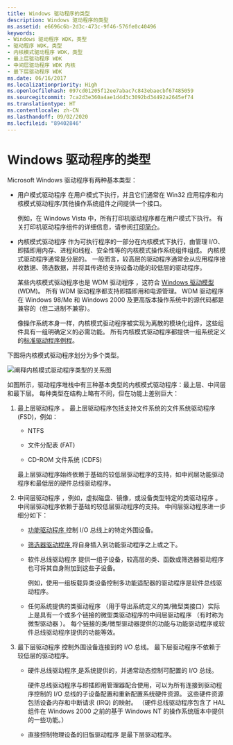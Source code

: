 ```yaml
---
title: Windows 驱动程序的类型
description: Windows 驱动程序的类型
ms.assetid: e6696c6b-2d3c-473c-9f46-576fe0c40496
keywords:
- Windows 驱动程序 WDK，类型
- 驱动程序 WDK，类型
- 内核模式驱动程序 WDK，类型
- 最上层驱动程序 WDK
- 中间层驱动程序 WDK 内核
- 最下层驱动程序 WDK
ms.date: 06/16/2017
ms.localizationpriority: High
ms.openlocfilehash: 097cd01205f12ee7abac7c843ebaecbf67485059
ms.sourcegitcommit: 7ca2d3e360a4ae1d4d3c3092bd34492a2645ef74
ms.translationtype: HT
ms.contentlocale: zh-CN
ms.lasthandoff: 09/02/2020
ms.locfileid: "89402846"
---
```

# <a name="types-of-windows-drivers"></a>Windows 驱动程序的类型





Microsoft Windows 驱动程序有两种基本类型：

-   用户模式驱动程序  在用户模式下执行，并且它们通常在 Win32 应用程序和内核模式驱动程序/其他操作系统组件之间提供一个接口。

    例如，在 Windows Vista 中，所有打印机驱动程序都在用户模式下执行。 有关打印机驱动程序组件的详细信息，请参阅[打印简介](../print/introduction-to-printing.md)。

-   内核模式驱动程序  作为可执行程序的一部分在内核模式下执行，由管理 I/O、即插即用内存、进程和线程、安全性等的内核模式操作系统组件组成。 内核模式驱动程序通常是分层的。 一般而言，较高层的驱动程序通常会从应用程序接收数据、筛选数据，并将其传递给支持设备功能的较低层的驱动程序。

    某些内核模式驱动程序也是 WDM 驱动程序  ，这符合 [Windows 驱动模型](introduction-to-wdm.md) (WDM)。 所有 WDM 驱动程序都支持即插即用和电源管理。 WDM 驱动程序在 Windows 98/Me 和 Windows 2000 及更高版本操作系统中的源代码都是兼容的（但二进制不兼容）。

    像操作系统本身一样，内核模式驱动程序被实现为离散的模块化组件，这些组件具有一组明确定义的必需功能。 所有内核模式驱动程序都提供一组系统定义的[标准驱动程序例程](./introduction-to-standard-driver-routines.md)。

下图将内核模式驱动程序划分为多个类型。

![阐释内核模式驱动程序类型的关系图](images/1drvlyrs.png)

如图所示，驱动程序堆栈中有三种基本类型的内核模式驱动程序：最上层、中间层和最下层。 每种类型在结构上略有不同，但在功能上差别巨大：

1.  最上层驱动程序  。 最上层驱动程序包括支持文件系统的文件系统驱动程序 (FSD)，例如：

    -   NTFS

    -   文件分配表 (FAT)

    -   CD-ROM 文件系统 (CDFS)

    最上层驱动程序始终依赖于基础的较低层驱动程序的支持，如中间层功能驱动程序和最低层的硬件总线驱动程序。

2.  中间层驱动程序  ，例如，虚拟磁盘、镜像，或设备类型特定的类驱动程序  。 中间层驱动程序依赖于基础的较低层驱动程序的支持。 中间层驱动程序进一步细分如下：

    -   [功能驱动程序  ](function-drivers.md)控制 I/O 总线上的特定外围设备。

    -   [筛选器驱动程序  ](filter-drivers.md)将自身插入到功能驱动程序之上或之下。

    -   软件总线驱动程序  提供一组子设备，较高层的类、函数或筛选器驱动程序也可将其自身附加到这些子设备。

        例如，使用一组板载异类设备控制多功能适配器的驱动程序是软件总线驱动程序。

    -   任何系统提供的类驱动程序  （用于导出系统定义的类/微型类接口）实际上是具有一个或多个链接的微型类驱动程序的中间层驱动程序  （有时称为微型驱动器  ）。 每个链接的类/微型驱动器提供的功能与功能驱动程序或软件总线驱动程序提供的功能等效。

3.  最下层驱动程序  控制外围设备连接到的 I/O 总线。 最下层驱动程序不依赖于较低层的驱动程序。

    -   硬件总线驱动程序[  ](bus-drivers.md)是系统提供的，并通常动态控制可配置的 I/O 总线。

        硬件总线驱动程序与即插即用管理器配合使用，可以为所有连接到驱动程序控制的 I/O 总线的子设备配置和重新配置系统硬件资源。 这些硬件资源包括设备内存和中断请求 (IRQ) 的映射。 （硬件总线驱动程序包含了 HAL 组件在 Windows 2000 之前的基于 Windows NT 的操作系统版本中提供的一些功能。）

    -   直接控制物理设备的旧版驱动程序  是最下层驱动程序。

 

